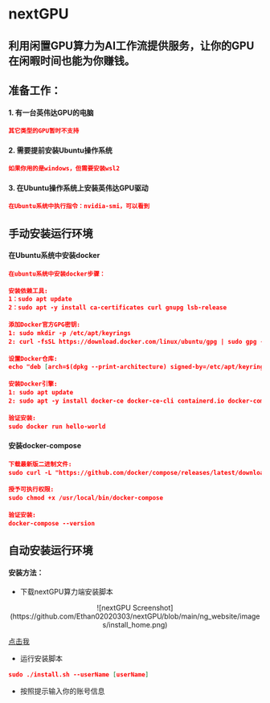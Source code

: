 nextGPU
=======
利用闲置GPU算力为AI工作流提供服务，让你的GPU在闲暇时间也能为你赚钱。
-----------

## 准备工作：
#### 1. 有一台英伟达GPU的电脑
```json
其它类型的GPU暂时不支持
```
#### 2. 需要提前安装Ubuntu操作系统

```json
如果你用的是windows，但需要安装wsl2
```

#### 3. 在Ubuntu操作系统上安装英伟达GPU驱动
```json
在Ubuntu系统中执行指令：nvidia-smi，可以看到
```


## 手动安装运行环境

#### 在Ubuntu系统中安装docker
```json
在ubuntu系统中安装docker步骤：

​安装依赖工具:
1：sudo apt update
2：sudo apt -y install ca-certificates curl gnupg lsb-release

添加Docker官方GPG密钥:
1: sudo mkdir -p /etc/apt/keyrings
2: curl -fsSL https://download.docker.com/linux/ubuntu/gpg | sudo gpg --dearmor -o /etc/apt/keyrings/docker.gpg

设置Docker仓库:
echo "deb [arch=$(dpkg --print-architecture) signed-by=/etc/apt/keyrings/docker.gpg] https://download.docker.com/linux/ubuntu $(lsb_release -cs) stable" | sudo tee /etc/apt/sources.list.d/docker.list > /dev/null

安装Docker引擎:
1: sudo apt update
2: sudo apt -y install docker-ce docker-ce-cli containerd.io docker-compose-plugin

​验证安装:
sudo docker run hello-world
```

#### 安装docker-compose
```json
下载最新版二进制文件:
sudo curl -L "https://github.com/docker/compose/releases/latest/download/docker-compose-$(uname -s)-$(uname -m)" -o /usr/local/bin/docker-compose

​授予可执行权限:
sudo chmod +x /usr/local/bin/docker-compose

验证安装:
docker-compose --version

```

## 自动安装运行环境

#### 安装方法：

- 下载nextGPU算力端安装脚本

<div align="center">
![nextGPU Screenshot](https://github.com/Ethan02020303/nextGPU/blob/main/ng_website/images/install_home.png)
</div>

[点击我](https://comfyanonymous.github.io/ComfyUI_examples)

- 运行安装脚本

```json
sudo ./install.sh --userName [userName]
```

- 按照提示输入你的账号信息
```json


```
